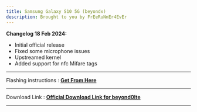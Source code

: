 ```yaml
---
title: Samsung Galaxy S10 5G (beyondx) 
description: Brought to you by FrEeRuNnEr4EvEr
---
```


<b>Changelog 18 Feb 2024:</b>
- Initial official release
- Fixed some microphone issues
- Upstreamed kernel
- Added support for nfc Mifare tags

----
Flashing instructions : [**Get From Here**](https://github.com/Matrixx-Devices/Matrixx-Devices.github.io/blob/main/samsung/beyondx_inst.md)

----
Download Link : [**Official Download Link for beyond0lte**](https://sourceforge.net/projects/projectmatrixx/files/Android-14/beyondx/)

----
